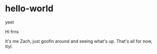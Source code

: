 # hello-world
yeet

Hi frns

It's me Zach, just goofin around and seeing what's up. That's all for now, ttyl.
